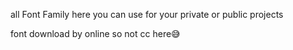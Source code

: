 all Font Family here you can use for your private or public projects


font download by online so not cc here😅

